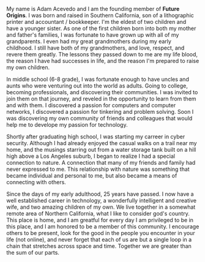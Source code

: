 My name is Adam Acevedo and I am the founding member of <b>Future Origins</b>. I was born and raised in Southern California, son of a lithographic printer and accountant / bookkeeper. I'm the eldest of two children and have a younger sister. As one of the first children born into both my mother and father's families, I was fortunate to have grown up with all of my grandparents. I even had my great grandmothers during my early childhood. I still have both of my grandmothers, and love, respect, and revere them greatly. The lessons they passed down to me are my life blood, the reason I have had successes in life, and the reason I'm prepared to raise my own children.

In middle school (6-8 grade), I was fortunate enough to have uncles and aunts who were venturing out into the world as adults. Going to college, becoming professionals, and discovering their communities. I was invited to join them on that journey, and reveled in the opportunity to learn from them and with them. I discovered a passion for computers and computer networks, I discovered a passion for tinkering and problem solving. Soon I was discovering my own community of friends and colleagues that would help me to develope my passion for technology.

Shortly after graduating high school, I was starting my carreer in cyber security. Although I had already enjoyed the casual walks on a trail near my home, and the musings starring out from a water storage tank built on a hill high above a Los Angeles suburb, I began to realize I had a special connection to nature. A connection that many of my friends and family had never expressed to me. This relationship with nature was something that became individual and personal to me, but also became a means of connecting with others.

Since the days of my early adulthood, 25 years have passed. I now have a well established career in technology, a wonderfully intelligent and creative wife, and two amazing children of my own. We live together in a somewhat remote area of Northern California, what I like to consider god's country. This place is home, and I am greatful for every day I am privileged to be in this place, and I am honored to be a member of this community. I encourage others to be present, look for the good in the people you encounter in your life (not online), and never forget that each of us are but a single loop in a chain that stretches across space and time. Together we are greater than the sum of our parts.
